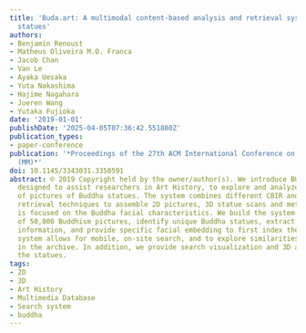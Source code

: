```yaml
---
title: 'Buda.art: A multimodal content-based analysis and retrieval system for Buddha
  statues'
authors:
- Benjamin Renoust
- Matheus Oliveira M.O. Franca
- Jacob Chan
- Van Le
- Ayaka Uesaka
- Yuta Nakashima
- Hajime Nagahara
- Jueren Wang
- Yutaka Fujioka
date: '2019-01-01'
publishDate: '2025-04-05T07:36:42.551880Z'
publication_types:
- paper-conference
publication: '*Proceedings of the 27th ACM International Conference on Multimedia
  (MM)*'
doi: 10.1145/3343031.3350591
abstract: © 2019 Copyright held by the owner/author(s). We introduce BUDA.ART, a system
  designed to assist researchers in Art History, to explore and analyze an archive
  of pictures of Buddha statues. The system combines different CBIR and classical
  retrieval techniques to assemble 2D pictures, 3D statue scans and meta-data, that
  is focused on the Buddha facial characteristics. We build the system from an archive
  of 50,000 Buddhism pictures, identify unique Buddha statues, extract contextual
  information, and provide specific facial embedding to first index the archive. The
  system allows for mobile, on-site search, and to explore similarities of statues
  in the archive. In addition, we provide search visualization and 3D analysis of
  the statues.
tags:
- 2D
- 3D
- Art History
- Multimedia Database
- Search system
- buddha
---
```

